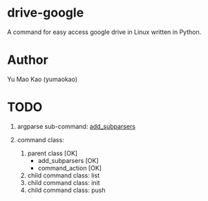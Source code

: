 drive-google
============

A command for easy access google drive in Linux written in Python.

Author
============
Yu Mao Kao (yumaokao)

TODO
============
1. argparse sub-command:
    [add_subparsers]('http://docs.python.org/dev/library/argparse.html#sub-commands')

1. command class:
    1. parent class [OK]
        * add_subparsers [OK]
        * command_action [OK]
    1. child command class: list
    1. child command class: init
    1. child command class: push


<!--
vim:fileencoding=UTF-8:ts=4:sw=4:sta:et:sts=4:ai
-->
